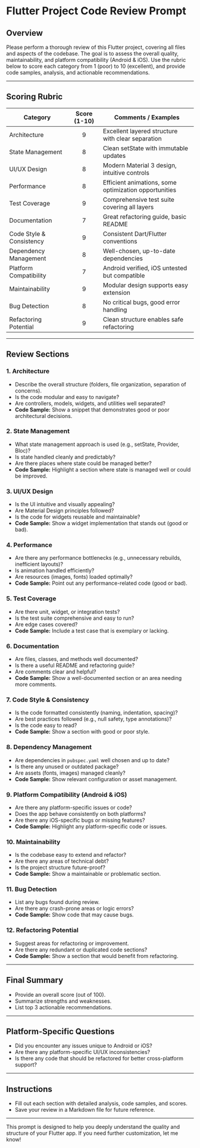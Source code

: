 # Flutter Project Code Review Prompt

## Overview

Please perform a thorough review of this Flutter project, covering all files and aspects of the codebase. The goal is to assess the overall quality, maintainability, and platform compatibility (Android & iOS). Use the rubric below to score each category from 1 (poor) to 10 (excellent), and provide code samples, analysis, and actionable recommendations.

---

## Scoring Rubric

| Category                | Score (1-10) | Comments / Examples |
|-------------------------|:------------:|---------------------|
| Architecture            |      9       | Excellent layered structure with clear separation |
| State Management        |      8       | Clean setState with immutable updates |
| UI/UX Design            |      8       | Modern Material 3 design, intuitive controls |
| Performance             |      8       | Efficient animations, some optimization opportunities |
| Test Coverage           |      9       | Comprehensive test suite covering all layers |
| Documentation           |      7       | Great refactoring guide, basic README |
| Code Style & Consistency|      9       | Consistent Dart/Flutter conventions |
| Dependency Management   |      8       | Well-chosen, up-to-date dependencies |
| Platform Compatibility  |      7       | Android verified, iOS untested but compatible |
| Maintainability         |      9       | Modular design supports easy extension |
| Bug Detection           |      8       | No critical bugs, good error handling |
| Refactoring Potential   |      9       | Clean structure enables safe refactoring |

---

## Review Sections

### 1. Architecture

- Describe the overall structure (folders, file organization, separation of concerns).
- Is the code modular and easy to navigate?
- Are controllers, models, widgets, and utilities well separated?
- **Code Sample:** Show a snippet that demonstrates good or poor architectural decisions.

### 2. State Management

- What state management approach is used (e.g., setState, Provider, Bloc)?
- Is state handled cleanly and predictably?
- Are there places where state could be managed better?
- **Code Sample:** Highlight a section where state is managed well or could be improved.

### 3. UI/UX Design

- Is the UI intuitive and visually appealing?
- Are Material Design principles followed?
- Is the code for widgets reusable and maintainable?
- **Code Sample:** Show a widget implementation that stands out (good or bad).

### 4. Performance

- Are there any performance bottlenecks (e.g., unnecessary rebuilds, inefficient layouts)?
- Is animation handled efficiently?
- Are resources (images, fonts) loaded optimally?
- **Code Sample:** Point out any performance-related code (good or bad).

### 5. Test Coverage

- Are there unit, widget, or integration tests?
- Is the test suite comprehensive and easy to run?
- Are edge cases covered?
- **Code Sample:** Include a test case that is exemplary or lacking.

### 6. Documentation

- Are files, classes, and methods well documented?
- Is there a useful README and refactoring guide?
- Are comments clear and helpful?
- **Code Sample:** Show a well-documented section or an area needing more comments.

### 7. Code Style & Consistency

- Is the code formatted consistently (naming, indentation, spacing)?
- Are best practices followed (e.g., null safety, type annotations)?
- Is the code easy to read?
- **Code Sample:** Show a section with good or poor style.

### 8. Dependency Management

- Are dependencies in `pubspec.yaml` well chosen and up to date?
- Is there any unused or outdated package?
- Are assets (fonts, images) managed cleanly?
- **Code Sample:** Show relevant configuration or asset management.

### 9. Platform Compatibility (Android & iOS)

- Are there any platform-specific issues or code?
- Does the app behave consistently on both platforms?
- Are there any iOS-specific bugs or missing features?
- **Code Sample:** Highlight any platform-specific code or issues.

### 10. Maintainability

- Is the codebase easy to extend and refactor?
- Are there any areas of technical debt?
- Is the project structure future-proof?
- **Code Sample:** Show a maintainable or problematic section.

### 11. Bug Detection

- List any bugs found during review.
- Are there any crash-prone areas or logic errors?
- **Code Sample:** Show code that may cause bugs.

### 12. Refactoring Potential

- Suggest areas for refactoring or improvement.
- Are there any redundant or duplicated code sections?
- **Code Sample:** Show a section that would benefit from refactoring.

---

## Final Summary

- Provide an overall score (out of 100).
- Summarize strengths and weaknesses.
- List top 3 actionable recommendations.

---

## Platform-Specific Questions

- Did you encounter any issues unique to Android or iOS?
- Are there any platform-specific UI/UX inconsistencies?
- Is there any code that should be refactored for better cross-platform support?

---

## Instructions

- Fill out each section with detailed analysis, code samples, and scores.
- Save your review in a Markdown file for future reference.

---

This prompt is designed to help you deeply understand the quality and structure of your Flutter app. If you need further customization, let me know!
